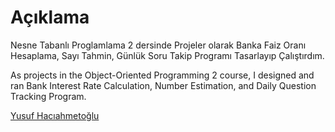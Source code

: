 <h1 tabindex="-1" class="heading-element" dir="auto"><a id="user-content-using" href="#using"></a>Açıklama</h1>

<p dir="auto">
Nesne Tabanlı Proglamlama 2 dersinde Projeler olarak Banka Faiz Oranı Hesaplama, Sayı Tahmin, Günlük Soru Takip Programı Tasarlayıp Çalıştırdım.
<p dir="auto">
As projects in the Object-Oriented Programming 2 course, I designed and ran Bank Interest Rate Calculation, Number Estimation, and Daily Question Tracking Program.
</p>

<a href="https://www.linkedin.com/in/yusuf-hac%C4%B1ahmeto%C4%9Flu-a2b3ba247/" rel="nofollow">Yusuf Hacıahmetoğlu</a>
